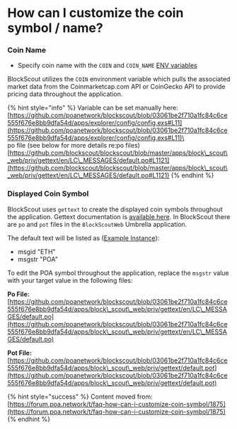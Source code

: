 # How can I customize the coin symbol / name?

### Coin Name

* Specify coin name with the `COIN` and `COIN_NAME` [ENV variables ](../information-and-settings/env-variables.md)

BlockScout utilizes the `COIN` environment variable which pulls the associated market data from the Coinmarketcap.com API or CoinGecko API to provide pricing data throughout the application.

{% hint style="info" %}
Variable can be set manually here:\
[https://github.com/poanetwork/blockscout/blob/03061be2f710a1fc84c6ce555f676e8bb9dfa54d/apps/explorer/config/config.exs#L11](https://github.com/poanetwork/blockscout/blob/03061be2f710a1fc84c6ce555f676e8bb9dfa54d/apps/explorer/config/config.exs#L11)\
\
po file (see below for more details re:po files)\
[https://github.com/blockscout/blockscout/blob/master/apps/block\_scout\_web/priv/gettext/en/LC\_MESSAGES/default.po#L1121](https://github.com/blockscout/blockscout/blob/master/apps/block\_scout\_web/priv/gettext/en/LC\_MESSAGES/default.po#L1121)
{% endhint %}

### Displayed Coin Symbol

BlockScout uses `gettext` to create the displayed coin symbols throughout the application. Gettext documentation is [available here](https://hexdocs.pm/gettext/Gettext.html). In BlockScout there are `po` and `pot` files in the `BlockScoutWeb` Umbrella application.

The default text will be listed as ([Example Instance](https://github.com/poanetwork/blockscout/blob/03061be2f710a1fc84c6ce555f676e8bb9dfa54d/apps/block\_scout\_web/priv/gettext/en/LC\_MESSAGES/default.po#L405)):

* msgid "ETH"
* msgstr "POA"

To edit the POA symbol throughout the application, replace the `msgstr` value with your target value in the following files:

**Po File:** [https://github.com/poanetwork/blockscout/blob/03061be2f710a1fc84c6ce555f676e8bb9dfa54d/apps/block\_scout\_web/priv/gettext/en/LC\_MESSAGES/default.po](https://github.com/poanetwork/blockscout/blob/03061be2f710a1fc84c6ce555f676e8bb9dfa54d/apps/block\_scout\_web/priv/gettext/en/LC\_MESSAGES/default.po)

**Pot File:** [https://github.com/poanetwork/blockscout/blob/03061be2f710a1fc84c6ce555f676e8bb9dfa54d/apps/block\_scout\_web/priv/gettext/default.pot](https://github.com/poanetwork/blockscout/blob/03061be2f710a1fc84c6ce555f676e8bb9dfa54d/apps/block\_scout\_web/priv/gettext/default.pot)

{% hint style="success" %}
Content moved from: [https://forum.poa.network/t/faq-how-can-i-customize-coin-symbol/1875](https://forum.poa.network/t/faq-how-can-i-customize-coin-symbol/1875)
{% endhint %}

